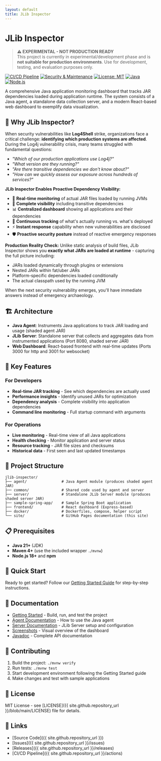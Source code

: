 ```yaml
---
layout: default
title: JLib Inspector
---
```


# JLib Inspector

> **⚠️ EXPERIMENTAL - NOT PRODUCTION READY**  
> This project is currently in experimental/development phase and is **not suitable for production environments**. Use for development, testing, and evaluation purposes only.

<!-- BADGES -->
[![CI/CD Pipeline](https://github.com/brunoborges/jlib-inspector/actions/workflows/ci.yml/badge.svg)](https://github.com/brunoborges/jlib-inspector/actions/workflows/ci.yml)
[![Security & Maintenance](https://github.com/brunoborges/jlib-inspector/actions/workflows/security.yml/badge.svg)](https://github.com/brunoborges/jlib-inspector/actions/workflows/security.yml)
[![License: MIT](https://img.shields.io/badge/License-MIT-yellow.svg)](https://opensource.org/licenses/MIT)
[![Java](https://img.shields.io/badge/Java-21%2B-orange.svg)](https://openjdk.java.net/)
[![Node.js](https://img.shields.io/badge/Node.js-18%2B-green.svg)](https://nodejs.org/)
<!-- /BADGES -->

A comprehensive Java application monitoring dashboard that tracks JAR dependencies loaded during application runtime. The system consists of a Java agent, a standalone data collection server, and a modern React-based web dashboard to exemplify data visualization.

## 🎯 Why JLib Inspector?

When security vulnerabilities like **Log4Shell** strike, organizations face a critical challenge: **identifying which production systems are affected**. During the Log4j vulnerability crisis, many teams struggled with fundamental questions:

- *"Which of our production applications use Log4j?"*
- *"What version are they running?"*
- *"Are there transitive dependencies we don't know about?"*
- *"How can we quickly assess our exposure across hundreds of services?"*

**JLib Inspector Enables Proactive Dependency Visibility:**
- 🚀 **Real-time monitoring** of actual JAR files loaded by running JVMs
- 🎯 **Complete visibility** including transitive dependencies
- 📊 **Centralized dashboard** showing all applications and their dependencies
- 🔄 **Continuous tracking** of what's actually running vs. what's deployed
- ⚡ **Instant response** capability when new vulnerabilities are disclosed
- 🛡️ **Proactive security posture** instead of reactive emergency responses

**Production Reality Check:**
Unlike static analysis of build files, JLib Inspector shows you **exactly what JARs are loaded at runtime** - capturing the full picture including:
- JARs loaded dynamically through plugins or extensions
- Nested JARs within fat/uber JARs  
- Platform-specific dependencies loaded conditionally
- The actual classpath used by the running JVM

When the next security vulnerability emerges, you'll have immediate answers instead of emergency archaeology.

## 🏗️ Architecture

- **Java Agent**: Instruments Java applications to track JAR loading and usage (shaded agent JAR)
- **JLib Server**: Standalone server that collects and aggregates data from instrumented applications (Port 8080, shaded server JAR)
- **Web Dashboard**: React-based frontend with real-time updates (Ports 3000 for http and 3001 for websocket)

## 🎯 Key Features

### For Developers
- **Real-time JAR tracking** - See which dependencies are actually used
- **Performance insights** - Identify unused JARs for optimization
- **Dependency analysis** - Complete visibility into application dependencies
- **Command line monitoring** - Full startup command with arguments

### For Operations
- **Live monitoring** - Real-time view of all Java applications
- **Health checking** - Monitor application and server status
- **Resource tracking** - JAR file sizes and checksums
- **Historical data** - First seen and last updated timestamps

## 📁 Project Structure

```
jlib-inspector/
├── agent/                # Java Agent module (produces shaded agent JAR)
├── common/               # Shared code used by agent and server
├── server/               # Standalone JLib Server module (produces shaded server JAR)
├── sample-spring-app/    # Sample Spring Boot application
├── frontend/             # React dashboard (Express-based)
├── docker/               # Dockerfiles, compose, helper script
└── site/                 # GitHub Pages documentation (this site)
```

## 📋 Prerequisites

- **Java 21+** (JDK)
- **Maven 4+** (use the included wrapper `./mvnw`)
- **Node.js 18+** and **npm**

## 🚀 Quick Start

Ready to get started? Follow our [Getting Started Guide](getting-started.html) for step-by-step instructions.

## 📖 Documentation

- [Getting Started](getting-started.html) - Build, run, and test the project
- [Agent Documentation](agent.html) - How to use the Java agent
- [Server Documentation](server.html) - JLib Server setup and configuration
- [Screenshots](screenshots.html) - Visual overview of the dashboard
- [Javadoc](javadoc/index.html) - Complete API documentation

## 🤝 Contributing

1. Build the project: `./mvnw verify`
2. Run tests: `./mvnw test`
3. Start development environment following the Getting Started guide
4. Make changes and test with sample applications

## 📄 License

MIT License - see [LICENSE]({{ site.github.repository_url }}/blob/main/LICENSE) file for details.

## 🔗 Links

- [Source Code]({{ site.github.repository_url }})
- [Issues]({{ site.github.repository_url }}/issues)
- [Releases]({{ site.github.repository_url }}/releases)
- [CI/CD Pipeline]({{ site.github.repository_url }}/actions)